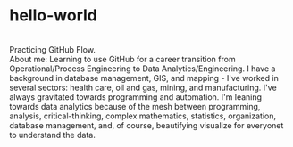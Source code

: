 # hello-world
<br />Practicing GitHub Flow.
<br />About me: Learning to use GitHub for a career transition from Operational/Process Engineering to Data Analytics/Engineering. I have a background in database management, GIS, and mapping - I've worked in several sectors: health care, oil and gas, mining, and manufacturing.  I've always gravitated towards programming and automation.  I'm leaning towards data analytics because of the mesh between programming, analysis, critical-thinking, complex mathematics, statistics, organization, database management, and, of course, beautifying visualize for everyonet to understand the data. 

